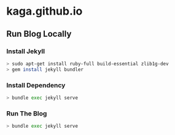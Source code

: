 # kaga.github.io

## Run Blog Locally

### Install Jekyll

```bash
> sudo apt-get install ruby-full build-essential zlib1g-dev
> gem install jekyll bundler
```

### Install Dependency

```bash
> bundle exec jekyll serve
```

### Run The Blog

```bash
> bundle exec jekyll serve
```

